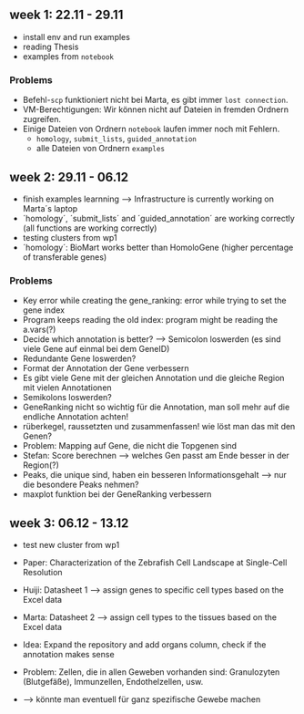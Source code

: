 

## week 1: 22.11 - 29.11 
- install env and run examples
- reading Thesis 
- examples from `notebook` 

### Problems
- Befehl-`scp` funktioniert nicht bei Marta, es gibt immer `lost connection`.
- VM-Berechtigungen: Wir können nicht auf Dateien in fremden Ordnern zugreifen.
- Einige Dateien von Ordnern `notebook` laufen immer noch mit Fehlern.
  - `homology`, `submit_lists`, `guided_annotation`
  - alle Dateien von Ordnern `examples`

## week 2: 29.11 - 06.12
- finish examples learnning --> Infrastructure is currently working on Marta´s laptop
- ´homology´, ´submit_lists´ and ´guided_annotation´ are working correctly (all functions are working correctly)
- testing clusters from wp1
- ´homology´: BioMart works better than HomoloGene (higher percentage of transferable genes)

### Problems
- Key error while creating the gene_ranking: error while trying to set the gene index
- Program keeps reading the old index: program might be reading the a.vars(?) 
- Decide which annotation is better? --> Semicolon loswerden (es sind viele Gene auf einmal bei dem GeneID)
- Redundante Gene loswerden?
- Format der Annotation der Gene verbessern
- Es gibt viele Gene mit der gleichen Annotation und die gleiche Region mit vielen Annotationen
- Semikolons loswerden?
- GeneRanking nicht so wichtig für die Annotation, man soll mehr auf die endliche Annotation achten!
- rüberkegel, raussetzten und zusammenfassen! wie löst man das mit den Genen?
- Problem: Mapping auf Gene, die nicht die Topgenen sind
- Stefan: Score berechnen --> welches Gen passt am Ende besser in der Region(?)
- Peaks, die unique sind, haben ein besseren Informationsgehalt --> nur die besondere Peaks nehmen?
- maxplot funktion bei der GeneRanking verbessern

## week 3: 06.12 - 13.12
- test new cluster from wp1
- Paper: Characterization of the Zebrafish Cell Landscape at Single-Cell Resolution
- Huiji: Datasheet 1 --> assign genes to specific cell types based on the Excel data
- Marta: Datasheet 2 --> assign cell types to the tissues based on the Excel data
- Idea: Expand the repository and add organs column, check if the annotation makes sense

- Problem: Zellen, die in allen Geweben vorhanden sind: Granulozyten (Blutgefäße), Immunzellen, Endothelzellen, usw.
- --> könnte man eventuell für ganz spezifische Gewebe machen
